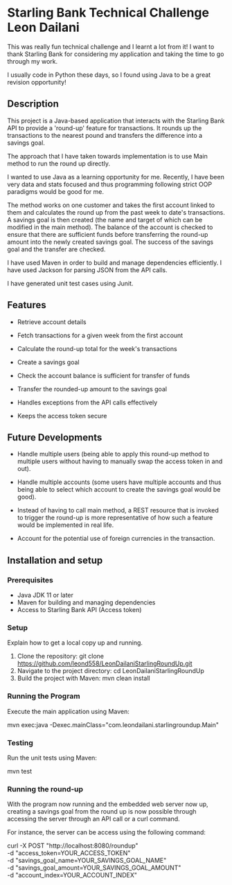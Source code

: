 # Starling Bank Technical Challenge Leon Dailani

This was really fun technical challenge and I learnt a lot from it! I want to thank Starling Bank for
considering my application and taking the time to go through my work.

I usually code in Python these days, so I found using Java to be a great revision opportunity!

## Description
This project is a Java-based application that interacts with the Starling Bank API to provide a 'round-up' feature for transactions.
It rounds up the transactions to the nearest pound and transfers the difference into a savings goal.

The approach that I have taken towards implementation is to use Main method to run the round up
directly.

I wanted to use Java as a learning opportunity for me. Recently, I have been very data and stats focused
and thus programming following strict OOP paradigms would be good for me.

The method works on one customer and takes the first account linked to them and calculates the round up
from the past week to date's transactions. A savings goal is then created (the name and target of which
can be modified in the main method). The balance of the account is checked to ensure that there are sufficient
funds before transferring the round-up amount into the newly created savings goal. The success of the
savings goal and the transfer are checked.

I have used Maven in order to build and manage dependencies efficiently.
I have used Jackson for parsing JSON from the API calls.

I have generated unit test cases using Junit.



## Features
- Retrieve account details
- Fetch transactions for a given week from the first account
- Calculate the round-up total for the week's transactions
- Create a savings goal
- Check the account balance is sufficient for transfer of funds
- Transfer the rounded-up amount to the savings goal

- Handles exceptions from the API calls effectively
- Keeps the access token secure

## Future Developments
- Handle multiple users (being able to apply this round-up method to multiple
users without having to manually swap the access token in and out).
- Handle multiple accounts (some users have multiple accounts and thus being able
to select which account to create the savings goal would be good).
- Instead of having to call main method, a REST resource that is invoked to trigger
the round-up is more representative of how such a feature would be implemented in real
life.

- Account for the potential use of foreign currencies in the transaction.


## Installation and setup

### Prerequisites
- Java JDK 11 or later
- Maven for building and managing dependencies
- Access to Starling Bank API (Access token)

### Setup
Explain how to get a local copy up and running.

1. Clone the repository: git clone https://github.com/leond558/LeonDailaniStarlingRoundUp.git
2. Navigate to the project directory: cd LeonDailaniStarlingRoundUp
3. Build the project with Maven: mvn clean install


### Running the Program

Execute the main application using Maven:

mvn exec:java -Dexec.mainClass="com.leondailani.starlingroundup.Main"

### Testing

Run the unit tests using Maven:

mvn test

### Running the round-up

With the program now running and the embedded web server now up,
creating a savings goal from the round up is now possible through
accessing the server through an API call or a curl command.

For instance, the server can be access using the following command:

curl -X POST "http://localhost:8080/roundup" \
-d "access_token=YOUR_ACCESS_TOKEN" \
-d "savings_goal_name=YOUR_SAVINGS_GOAL_NAME" \
-d "savings_goal_amount=YOUR_SAVINGS_GOAL_AMOUNT" \
-d "account_index=YOUR_ACCOUNT_INDEX"






